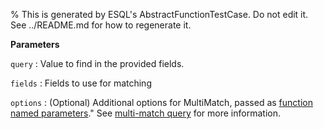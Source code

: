 % This is generated by ESQL's AbstractFunctionTestCase. Do not edit it. See ../README.md for how to regenerate it.

**Parameters**

`query`
:   Value to find in the provided fields.

`fields`
:   Fields to use for matching

`options`
:   (Optional) Additional options for MultiMatch, passed as [function named parameters](/reference/query-languages/esql/esql-syntax.md#esql-function-named-params)."  See [multi-match query](/reference/query-languages/query-dsl/query-dsl-match-query.md#query-dsl-multi-match-query) for more information.

